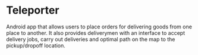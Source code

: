 # Teleporter
Android app that allows users to place orders for delivering goods from one place to another. It also provides deliverymen with an interface to accept delivery jobs, carry out deliveries and optimal path on the map to the pickup/dropoff location. 
